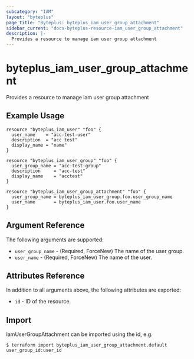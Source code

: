 ```yaml
---
subcategory: "IAM"
layout: "byteplus"
page_title: "Byteplus: byteplus_iam_user_group_attachment"
sidebar_current: "docs-byteplus-resource-iam_user_group_attachment"
description: |-
  Provides a resource to manage iam user group attachment
---
```

# byteplus_iam_user_group_attachment
Provides a resource to manage iam user group attachment
## Example Usage
```hcl
resource "byteplus_iam_user" "foo" {
  user_name    = "acc-test-user"
  description  = "acc test"
  display_name = "name"
}

resource "byteplus_iam_user_group" "foo" {
  user_group_name = "acc-test-group"
  description     = "acc-test"
  display_name    = "acctest"
}

resource "byteplus_iam_user_group_attachment" "foo" {
  user_group_name = byteplus_iam_user_group.foo.user_group_name
  user_name       = byteplus_iam_user.foo.user_name
}
```
## Argument Reference
The following arguments are supported:
* `user_group_name` - (Required, ForceNew) The name of the user group.
* `user_name` - (Required, ForceNew) The name of the user.

## Attributes Reference
In addition to all arguments above, the following attributes are exported:
* `id` - ID of the resource.



## Import
IamUserGroupAttachment can be imported using the id, e.g.
```
$ terraform import byteplus_iam_user_group_attachment.default user_group_id:user_id
```

